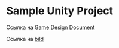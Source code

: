 # Sample Unity Project

Ссылка на [Game Design Document](https://docs.google.com/document/d/1ScD6ROSsjdXJQJCKp9vsQFazcalLf-a7MO7ptKTzoaQ/edit?usp=sharing)

Ссылка на [bild](https://drive.google.com/file/d/1YubnYD8RrDevKTYRDMqW602sHHri2K1I/view?usp=sharing)
